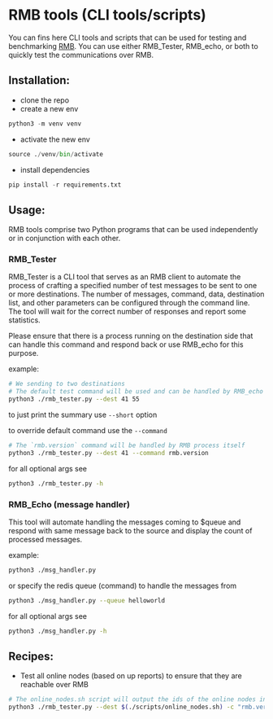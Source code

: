 # RMB tools (CLI tools/scripts)

You can fins here CLI tools and scripts that can be used for testing and benchmarking [RMB](https://github.com/threefoldtech/rmb-rs). You can use either RMB_Tester, RMB_echo, or both to quickly test the communications over RMB.

## Installation:
- clone the repo
- create a new env
```py
python3 -m venv venv
```
- activate the new env
```py
source ./venv/bin/activate
```
- install dependencies
```py
pip install -r requirements.txt
```

## Usage:
RMB tools comprise two Python programs that can be used independently or in conjunction with each other.

### RMB_Tester
RMB_Tester is a CLI tool that serves as an RMB client to automate the process of crafting a specified number of test messages to be sent to one or more destinations. The number of messages, command, data, destination list, and other parameters can be configured through the command line. The tool will wait for the correct number of responses and report some statistics.

Please ensure that there is a process running on the destination side that can handle this command and respond back or use RMB_echo for this purpose.

example:
```sh
# We sending to two destinations
# The default test command will be used and can be handled by RMB_echo process
python3 ./rmb_tester.py --dest 41 55
```

to just print the summary use `--short` option

to override default command use the `--command`
```sh
# The `rmb.version` command will be handled by RMB process itself
python3 ./rmb_tester.py --dest 41 --command rmb.version
```

for all optional args see
```sh
python3 ./rmb_tester.py -h
```

### RMB_Echo (message handler)
This tool will automate handling the messages coming to $queue and respond with same message back to the source and display the count of processed messages.

example:
```sh
python3 ./msg_handler.py
```

or specify the redis queue (command) to handle the messages from
```sh
python3 ./msg_handler.py --queue helloworld
```

for all optional args see
```sh
python3 ./msg_handler.py -h
```

## Recipes:
- Test all online nodes (based on up reports) to ensure that they are reachable over RMB
```sh
# The online_nodes.sh script will output the ids of the online nodes in the dev net using the gridproxy API.
python3 ./rmb_tester.py --dest $(./scripts/online_nodes.sh) -c "rmb.version"
```
